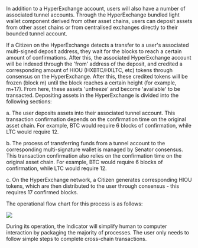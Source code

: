 In addition to a HyperExchange account, users will also have a number of associated tunnel accounts. Through the HyperExchange bundled light wallet component derived from other asset chains, users can deposit assets from other asset chains or from centralised exchanges directly to their bounded tunnel account.

If a Citizen on the HyperExchange detects a transfer to a user's associated multi-signed deposit address, they wait for the blocks to reach a certain amount of confirmations. After this, the associated HyperExchange account will be indexed through the 'from' address of the deposit, and credited a corresponding amount of HIOU (HXBTC/HXLTC, etc) tokens through consensus on the HyperExchange. After this, these credited tokens will be frozen (block m) until the block reaches a certain height (for example, m+17). From here, these assets 'unfreeze' and become 'available' to be transacted.
Depositing assets in the HyperExchange is divided into the following sections:		
	
a.	The user deposits assets into their associated tunnel account. This transaction confirmation depends on the confirmation time on the original asset chain. For example, BTC would require 6 blocks of confirmation, while LTC would require 12.
	
b.	The process of transferring funds from a tunnel account to the corresponding multi-signature wallet is managed by Senator consensus. This transaction confirmation also relies on the confirmation time on the original asset chain. For example, BTC would require 6 blocks of confirmation, while LTC would require 12.

c.	On the HyperExchange network, a Citizen generates corresponding HIOU tokens, which are then distributed to the user through consensus - this requires 17 confirmed blocks.

The operational flow chart for this process is as follows:

<img class="hx-icon" src="/img/cross-chain-deposit.svg" />

During its operation, the Indicator will simplify human to computer interaction by packaging the majority of processes. The user only needs to follow simple steps to complete cross-chain transactions.